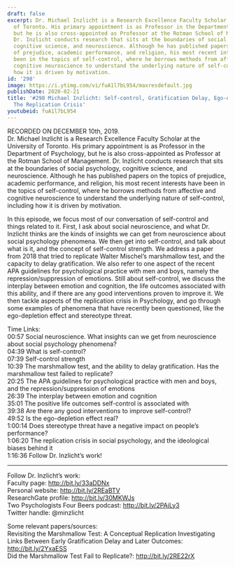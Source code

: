 ```yaml
---
draft: false
excerpt: Dr. Michael Inzlicht is a Research Excellence Faculty Scholar at the University
  of Toronto. His primary appointment is as Professor in the Department of Psychology,
  but he is also cross-appointed as Professor at the Rotman School of Management.
  Dr. Inzlicht conducts research that sits at the boundaries of social psychology,
  cognitive science, and neuroscience. Although he has published papers on the topics
  of prejudice, academic performance, and religion, his most recent interests have
  been in the topics of self-control, where he borrows methods from affective and
  cognitive neuroscience to understand the underlying nature of self-control, including
  how it is driven by motivation.
id: '298'
image: https://i.ytimg.com/vi/fuA1l7bL954/maxresdefault.jpg
publishDate: 2020-02-21
title: '#298 Michael Inzlicht: Self-control, Gratification Delay, Ego-depletion, And
  The Replication Crisis'
youtubeid: fuA1l7bL954
---
```

RECORDED ON DECEMBER 10th, 2019.  
Dr. Michael Inzlicht is a Research Excellence Faculty Scholar at the University of Toronto. His primary appointment is as Professor in the Department of Psychology, but he is also cross-appointed as Professor at the Rotman School of Management. Dr. Inzlicht conducts research that sits at the boundaries of social psychology, cognitive science, and neuroscience. Although he has published papers on the topics of prejudice, academic performance, and religion, his most recent interests have been in the topics of self-control, where he borrows methods from affective and cognitive neuroscience to understand the underlying nature of self-control, including how it is driven by motivation.

In this episode, we focus most of our conversation of self-control and things related to it. First, I ask about social neuroscience, and what Dr. Inzlicht thinks are the kinds of insights we can get from neuroscience about social psychology phenomena. We then get into self-control, and talk about what is it, and the concept of self-control strength. We address a paper from 2018 that tried to replicate Walter Mischel’s marshmallow test, and the capacity to delay gratification. We also refer to one aspect of the recent APA guidelines for psychological practice with men and boys, namely the repression/suppression of emotions. Still about self-control, we discuss the interplay between emotion and cognition, the life outcomes associated with this ability, and if there are any good interventions proven to improve it. We then tackle aspects of the replication crisis in Psychology, and go through some examples of phenomena that have recently been questioned, like the ego-depletion effect and stereotype threat. 



Time Links:  
00:57  Social neuroscience. What insights can we get from neuroscience about social psychology phenomena?   
04:39  What is self-control?  
07:39  Self-control strength   
10:39  The marshmallow test, and the ability to delay gratification. Has the marshmallow test failed to replicate?  
20:25  The APA guidelines for psychological practice with men and boys, and the repression/suppression of emotions  
26:39  The interplay between emotion and cognition  
35:01  The positive life outcomes self-control is associated with  
39:38  Are there any good interventions to improve self-control?  
49:52  Is the ego-depletion effect real?  
1:00:14  Does stereotype threat have a negative impact on people’s performance?  
1:06:20  The replication crisis in social psychology, and the ideological biases behind it  
1:16:36  Follow Dr. Inzlicht’s work!

---

Follow Dr. Inzlicht’s work:  
Faculty page: http://bit.ly/33aDDNx  
Personal website: http://bit.ly/2REaBTV  
ResearchGate profile: http://bit.ly/30MKWJs  
Two Psychologists Four Beers podcast: http://bit.ly/2PAjLy3  
Twitter handle: @minzlicht

Some relevant papers/sources:  
Revisiting the Marshmallow Test: A Conceptual Replication Investigating Links Between Early Gratification Delay and Later Outcomes: http://bit.ly/2YxaESS  
Did the Marshmallow Test Fail to Replicate?: http://bit.ly/2RE22rX
